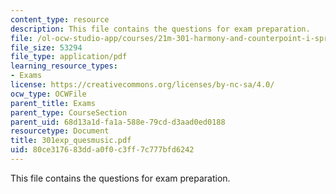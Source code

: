 ```yaml
---
content_type: resource
description: This file contains the questions for exam preparation.
file: /ol-ocw-studio-app/courses/21m-301-harmony-and-counterpoint-i-spring-2005/80ce317683dda0f0c3ff7c777bfd6242_301exp_quesmusic.pdf
file_size: 53294
file_type: application/pdf
learning_resource_types:
- Exams
license: https://creativecommons.org/licenses/by-nc-sa/4.0/
ocw_type: OCWFile
parent_title: Exams
parent_type: CourseSection
parent_uid: 68d13a1d-fa1a-588e-79cd-d3aad0ed0188
resourcetype: Document
title: 301exp_quesmusic.pdf
uid: 80ce3176-83dd-a0f0-c3ff-7c777bfd6242
---
```

This file contains the questions for exam preparation.